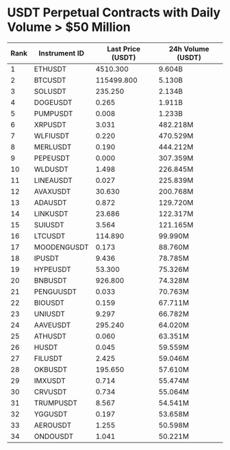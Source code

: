 # USDT Perpetual Contracts with Daily Volume > $50 Million

| Rank | Instrument ID | Last Price (USDT) | 24h Volume (USDT) |
|------|---------------|-------------------|-------------------|
| 1 | ETHUSDT | 4510.300 | 9.604B |
| 2 | BTCUSDT | 115499.800 | 5.130B |
| 3 | SOLUSDT | 235.250 | 2.134B |
| 4 | DOGEUSDT | 0.265 | 1.911B |
| 5 | PUMPUSDT | 0.008 | 1.233B |
| 6 | XRPUSDT | 3.031 | 482.218M |
| 7 | WLFIUSDT | 0.220 | 470.529M |
| 8 | MERLUSDT | 0.190 | 444.212M |
| 9 | PEPEUSDT | 0.000 | 307.359M |
| 10 | WLDUSDT | 1.498 | 226.845M |
| 11 | LINEAUSDT | 0.027 | 225.839M |
| 12 | AVAXUSDT | 30.630 | 200.768M |
| 13 | ADAUSDT | 0.872 | 129.720M |
| 14 | LINKUSDT | 23.686 | 122.317M |
| 15 | SUIUSDT | 3.564 | 121.165M |
| 16 | LTCUSDT | 114.890 | 99.990M |
| 17 | MOODENGUSDT | 0.173 | 88.760M |
| 18 | IPUSDT | 9.436 | 78.785M |
| 19 | HYPEUSDT | 53.300 | 75.326M |
| 20 | BNBUSDT | 926.800 | 74.328M |
| 21 | PENGUUSDT | 0.033 | 70.763M |
| 22 | BIOUSDT | 0.159 | 67.711M |
| 23 | UNIUSDT | 9.297 | 66.782M |
| 24 | AAVEUSDT | 295.240 | 64.020M |
| 25 | ATHUSDT | 0.060 | 63.351M |
| 26 | HUSDT | 0.045 | 59.559M |
| 27 | FILUSDT | 2.425 | 59.046M |
| 28 | OKBUSDT | 195.650 | 57.610M |
| 29 | IMXUSDT | 0.714 | 55.474M |
| 30 | CRVUSDT | 0.734 | 55.064M |
| 31 | TRUMPUSDT | 8.567 | 54.541M |
| 32 | YGGUSDT | 0.197 | 53.658M |
| 33 | AEROUSDT | 1.255 | 50.598M |
| 34 | ONDOUSDT | 1.041 | 50.221M |
